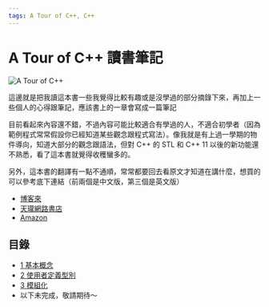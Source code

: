 ```yaml
---
tags: A Tour of C++, C++
---
```


# A Tour of C++ 讀書筆記

![A Tour of C++](https://im2.book.com.tw/image/getImage?i=https://www.books.com.tw/img/001/085/36/0010853667.jpg&v=5e79e139&w=348&h=348)

這邊就是把我讀這本書一些我覺得比較有趣或是沒學過的部分摘錄下來，再加上一些個人的心得跟筆記，應該書上的一章會寫成一篇筆記

目前看起來內容還不錯，不過內容可能比較適合有學過的人，不適合初學者（因為範例程式常常假設你已經知道某些觀念跟程式寫法）。像我就是有上過一學期的物件導向，知道大部分的觀念跟語法，但對 C++ 的 STL 和 C++ 11 以後的新功能還不熟悉，看了這本書就覺得收穫蠻多的。

另外，這本書的翻譯有一點不通順，常常都要回去看原文才知道在講什麼，想買的可以參考底下連結（前兩個是中文版，第三個是英文版）

* [博客來](https://www.books.com.tw/products/0010853667)
* [天瓏網路書店](https://www.tenlong.com.tw/products/9780321958310)
* [Amazon](https://www.amazon.com/Tour-2nd-Depth-Bjarne-Stroustrup/dp/0134997832)

## 目錄
* [1 基本概念](/UkLiREP7Q_mKgI6Pun58YQ)
* [2 使用者定義型別](/vaAUVfjYTECgTGggEALa4w)
* [3 模組化](/OTVSHQTBQNuTlJW4yL__aA)
* 以下未完成，敬請期待～